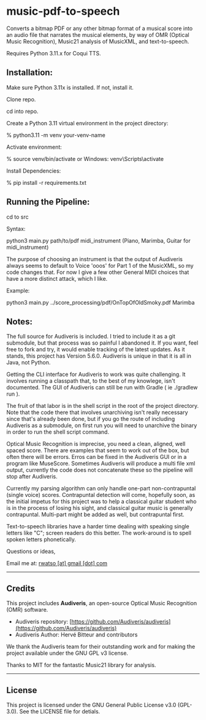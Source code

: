 # music-pdf-to-speech

Converts a bitmap PDF or any other bitmap format of a musical score into an audio file that narrates 
the musical elements, by way of OMR (Optical Music Recognition), Music21 analysis of MusicXML, 
and text-to-speech.

Requires Python 3.11.x for Coqui TTS. 

## Installation:

Make sure Python 3.11x is installed. If not, install it. 

Clone repo. 

cd into repo. 

Create a Python 3.11 virtual environment in the project directory:   

% python3.11 -m venv your-venv-name

Activate environment:   

% source venv/bin/activate  or Windows:  venv\Scripts\activate

Install Dependencies:    

% pip install -r requirements.txt

## Running the Pipeline:

cd to src 

Syntax:

python3 main.py path/to/pdf midi_instrument   (Piano, Marimba, Guitar for midi_instrument)

The purpose of choosing an instrument is that the output of Audiveris always seems to 
default to Voice 'ooos' for Part 1 of the MusicXML, so my code changes that. For now I give a few 
other General MIDI choices that have a more distinct attack, which I like. 

Example:

python3 main.py ../score_processing/pdf/OnTopOfOldSmoky.pdf Marimba

## Notes:

The full source for Audiveris is included. I tried to include it as a git submodule,
but that process was so painful I abandoned it. If you want, feel free to fork and try,
it would enable tracking of the latest updates. As it stands, this project has Version 5.6.0.
Audiveris is unique in that it is all in Java, not Python. 

Getting the CLI interface for Audiveris to work was quite challenging. It involves running a 
classpath that, to the best of my knowlege, isn't documented. The GUI of Audiveris can still 
be run with Gradle ( ie  ./gradlew run ). 

The fruit of that labor is in the shell script in the root of the project directory.
Note that the code there that involves unarchiving isn't really necessary since that's already
been done, but if you go the route of including Audiveris as a submodule, on first run you will
need to unarchive the binary in order to run the shell script command.

Optical Music Recognition is imprecise, you need a clean, aligned, well spaced score. 
There are examples that seem to work out of the box, but often there will be errors. 
Erros can be fixed in the Audiveris GUI or in a program like MuseScore. Sometimes Audiveris 
will produce a multi file xml output, currently the code does not concatenate these so the pipeline
will stop after Audiveris. 

Currently my parsing algorithm can only handle one-part non-contrapuntal (single voice) scores. 
Contrapuntal detection will come, hopefully soon, as the initial impetus for this project was to 
help a classical guitar student who is in the process of losing his sight, and classical guitar music 
is generally contrapuntal. Multi-part might be added as well, but contrapuntal first. 

Text-to-speech libraries have a harder time dealing with speaking single letters like "C";
screen readers do this better. The work-around is to spell spoken letters phonetically.

Questions or ideas,

Email me at: [rwatso [at] gmail [dot] com](mailto:rwatso@gmail.com)
 
---

## Credits

This project includes **Audiveris**, an open-source Optical Music Recognition (OMR) software.

- Audiveris repository: [https://github.com/Audiveris/audiveris](https://github.com/Audiveris/audiveris)
- Audiveris Author: Hervé Bitteur and contributors

We thank the Audiveris team for their outstanding work and for making the project available 
under the GNU GPL v3 license.

Thanks to MIT for the fantastic Music21 library for analysis.

---

## License

This project is licensed under the GNU General Public License v3.0 (GPL-3.0). See the
LICENSE file for detials. 
